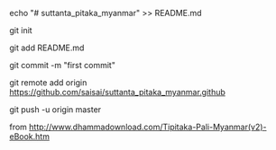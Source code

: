 echo "# suttanta_pitaka_myanmar" >> README.md

git init

git add README.md

git commit -m "first commit"

git remote add origin https://github.com/saisai/suttanta_pitaka_myanmar.github

git push -u origin master

from http://www.dhammadownload.com/Tipitaka-Pali-Myanmar(v2)-eBook.htm
